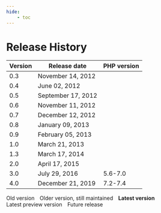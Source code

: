 ```yaml
---
hide:
    - toc
---
```

# Release History

<table>
    <thead>
    <tr>
        <th class="version-th-center">Version</th>
        <th class="version-th-center">Release date</th>
        <th class="version-th-right">PHP version</th>
    </tr>
    </thead>
    <tbody>
    <tr>
        <td class="version-td-center">0.3</td>
        <td class="version-td-center">November 14, 2012</td>
        <td class="version-td-right"></td>
    </tr>
    <tr>
        <td class="version-td-center">0.4</td>
        <td class="version-td-center">June 02, 2012</td>
        <td class="version-td-right"></td>
    </tr>
    <tr>
        <td class="version-td-center">0.5</td>
        <td class="version-td-center">September 17, 2012</td>
        <td class="version-td-right"></td>
    </tr>
    <tr>
        <td class="version-td-center">0.6</td>
        <td class="version-td-center">November 11, 2012</td>
        <td class="version-td-right"></td>
    </tr>
    <tr>
        <td class="version-td-center">0.7</td>
        <td class="version-td-center">December 12, 2012</td>
        <td class="version-td-right"></td>
    </tr>
    <tr>
        <td class="version-td-center">0.8</td>
        <td class="version-td-center">January 09, 2013</td>
        <td class="version-td-right"></td>
    </tr>
    <tr>
        <td class="version-td-center">0.9</td>
        <td class="version-td-center">February 05, 2013</td>
        <td class="version-td-right"></td>
    </tr>
    <tr>
        <td class="version-td-center">1.0</td>
        <td class="version-td-center">March 21, 2013</td>
        <td class="version-td-right"></td>
    </tr>
    <tr>
        <td class="version-td-center">1.3</td>
        <td class="version-td-center">March 17, 2014</td>
        <td class="version-td-right"></td>
    </tr>
    <tr>
        <td class="version-td-center">2.0</td>
        <td class="version-td-center">April 17, 2015</td>
        <td class="version-td-right"></td>
    </tr>
    <tr>
        <td class="version-td-center">3.0</td>
        <td class="version-td-center">July 29, 2016</td>
        <td class="version-td-right">5.6-7.0</td>
    </tr>
    <tr>
        <td class="version-td-center">4.0</td>
        <td class="version-td-center">December 21, 2019</td>
        <td class="version-td-right">7.2-7.4</td>
    </tr>
    </tbody>
</table>

<div style="margin-left: -1em;">
    <div style="float: left; margin-left: 1em; display: none;">
        <span style="white-space: nowrap;"><b>Legend:</b></span>
    </div>
    <div style="float: left; margin-left: 1em;">
        <span class="legend legend-old-version"
              title="An older version, not maintained">
            Old version
        </span>
    </div>
    <div style="float: left; margin-left: 1em;">
        <span class="legend legend-old-version-supported" 
              title="An older version, yet still maintained">
            Older version, still maintained
        </span>
    </div>
    <div style="float: left; margin-left: 1em;">
        <span class="legend legend-latest" 
              title="Latest stable version">
            <strong>Latest version</strong>
        </span>
    </div>
    <div style="float: left; margin-left: 1em;">
        <span class="legend legend-future" 
              title="Latest preview of a future release">
            Latest preview version
        </span>
    </div>
    <div style="float: left; margin-left: 1em;">
        <span class="legend legend-future" 
              title="A future release">
            Future release
        </span>
    </div>
    <div style="clear: left;">
    </div>
</div>
